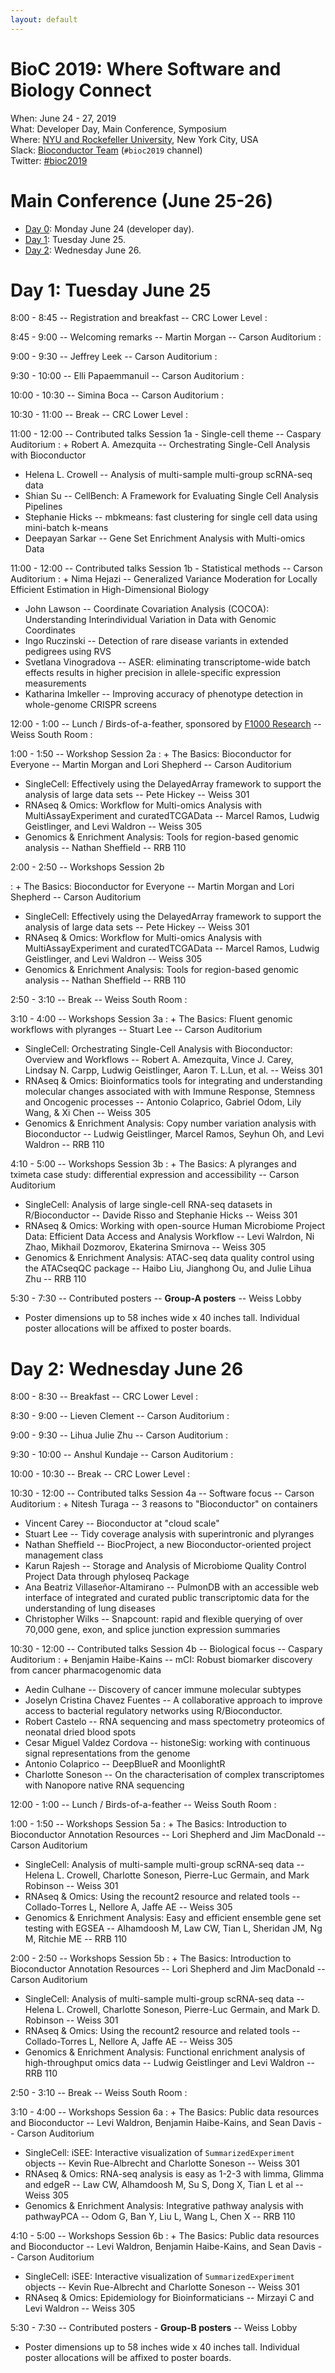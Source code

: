 ```yaml
---
layout: default
---
```


# BioC 2019: Where Software and Biology Connect

When: June 24 - 27, 2019<br />
What: Developer Day, Main Conference, Symposium<br />
Where: [NYU and Rockefeller University][venue], New York City, USA<br />
Slack: [Bioconductor Team][] (`#bioc2019` channel)<br />
Twitter: [#bioc2019][tweet]<br />

[tweet]: https://twitter.com/hashtag/bioc2019?f=tweets
[venue]: ./travel-accommodations
[Bioconductor Team]: https://bioc-community.herokuapp.com/


# Main Conference (June 25-26)
* [Day 0][0]: Monday June 24 (developer day).
* [Day 1](#day-1-tuesday-june-25): Tuesday June 25.
* [Day 2](#day-2-wednesday-june-26): Wednesday June 26.

[0]: https://bioc2019.bioconductor.org/schedule-developer-day

# Day 1: Tuesday June 25

<!--
Logistics:

- Start your [course AMI][]
- Join the [bioc-community slack][]
-->

[course AMI]: https://courses.bioconductor.org
[bioc-community slack]: https://bioc-community.herokuapp.com/

8:00 - 8:45 -- Registration and breakfast -- CRC Lower Level
: 
 
8:45 - 9:00 -- Welcoming remarks -- Martin Morgan -- Carson Auditorium
: 
 
9:00 - 9:30 -- Jeffrey Leek -- Carson Auditorium
: 
 
9:30 - 10:00 -- Elli Papaemmanuil -- Carson Auditorium
: 
 
10:00 - 10:30  -- Simina Boca -- Carson Auditorium
:  
 
10:30 - 11:00 -- Break -- CRC Lower Level
: 
 
11:00 - 12:00 -- Contributed talks Session 1a - Single-cell theme -- Caspary Auditorium
: + Robert A. Amezquita -- Orchestrating Single-Cell Analysis with Bioconductor
  + Helena L. Crowell -- Analysis of multi-sample multi-group scRNA-seq data
  + Shian Su -- CellBench: A Framework for Evaluating Single Cell Analysis Pipelines
  + Stephanie Hicks -- mbkmeans: fast clustering for single cell data using mini-batch k-means
  + Deepayan Sarkar -- Gene Set Enrichment Analysis with Multi-omics Data
 
11:00 - 12:00 -- Contributed talks Session 1b - Statistical methods -- Carson Auditorium
: + Nima Hejazi -- Generalized Variance Moderation for Locally
    Efficient Estimation in High-Dimensional Biology
  + John Lawson -- Coordinate Covariation Analysis (COCOA):
    Understanding Interindividual Variation in Data with Genomic
    Coordinates
  + Ingo Ruczinski -- Detection of rare disease variants in extended pedigrees using RVS
  + Svetlana Vinogradova -- ASER: eliminating transcriptome-wide batch
    effects results in higher precision in allele-specific expression
    measurements
  + Katharina Imkeller -- Improving accuracy of phenotype detection in
    whole-genome CRISPR screens
 
12:00 - 1:00 -- Lunch / Birds-of-a-feather, sponsored by [F1000 Research][] -- Weiss South Room
:  
 
1:00 - 1:50 --  Workshop Session 2a
: + The Basics: Bioconductor for Everyone -- Martin Morgan and Lori Shepherd -- Carson Auditorium
  + SingleCell: Effectively using the DelayedArray framework to
    support the analysis of large data sets -- Pete Hickey -- Weiss 301
  + RNAseq & Omics: Workflow for Multi-omics Analysis with
    MultiAssayExperiment and curatedTCGAData -- Marcel Ramos, Ludwig
    Geistlinger, and Levi Waldron -- Weiss 305
  + Genomics & Enrichment Analysis: Tools for region-based genomic
    analysis -- Nathan Sheffield -- RRB 110
 
2:00 - 2:50 --  Workshops Session 2b

: + The Basics: Bioconductor for Everyone -- Martin Morgan and Lori
    Shepherd -- Carson Auditorium
  + SingleCell: Effectively using the DelayedArray framework to
    support the analysis of large data sets -- Pete Hickey -- Weiss 301
  + RNAseq & Omics: Workflow for Multi-omics Analysis with
    MultiAssayExperiment and curatedTCGAData -- Marcel Ramos, Ludwig
    Geistlinger, and Levi Waldron -- Weiss 305
  + Genomics & Enrichment Analysis: Tools for region-based genomic
    analysis -- Nathan Sheffield -- RRB 110
 
2:50 - 3:10 -- Break -- Weiss South Room
: 
 
3:10 - 4:00 --  Workshops Session 3a
: + The Basics: Fluent genomic workflows with plyranges -- Stuart Lee -- Carson Auditorium
  + SingleCell: Orchestrating Single-Cell Analysis with Bioconductor:
    Overview and Workflows -- Robert A. Amezquita, Vince J. Carey,
    Lindsay N. Carpp, Ludwig Geistlinger, Aaron T. L.Lun, et al. -- Weiss 301
  + RNAseq & Omics: Bioinformatics tools for integrating and
    understanding molecular changes associated with with Immune
    Response, Stemness and Oncogenic processes -- Antonio Colaprico,
    Gabriel Odom, Lily Wang, & Xi Chen -- Weiss 305
  + Genomics & Enrichment Analysis: Copy number variation analysis
    with Bioconductor -- Ludwig Geistlinger, Marcel Ramos, Seyhun Oh,
    and Levi Waldron -- RRB 110
 
4:10 - 5:00 --  Workshops Session 3b
: + The Basics: A plyranges and tximeta case study: differential
    expression and accessibility -- Carson Auditorium
  + SingleCell: Analysis of large single-cell RNA-seq datasets in
    R/Bioconductor -- Davide Risso and Stephanie Hicks -- Weiss 301
  + RNAseq & Omics: Working with open-source Human Microbiome Project
    Data: Efficient Data Access and Analysis Workflow -- Levi Walrdon,
    Ni Zhao, Mikhail Dozmorov, Ekaterina Smirnova -- Weiss 305
  + Genomics & Enrichment Analysis: ATAC-seq data quality control
    using the ATACseqQC package -- Haibo Liu, Jianghong Ou, and Julie
    Lihua Zhu -- RRB 110
 
5:30 - 7:30 -- Contributed posters -- __Group-A posters__ -- Weiss Lobby

+ Poster dimensions up to 58 inches wide x 40 inches tall. Individual
    poster allocations will be affixed to poster boards.

 
# Day 2: Wednesday June 26
 
8:00 - 8:30 -- Breakfast -- CRC Lower Level
:  
 
8:30 - 9:00 -- Lieven Clement -- Carson Auditorium
:  
 
9:00 - 9:30 -- Lihua Julie Zhu -- Carson Auditorium
:  
 
9:30 - 10:00 -- Anshul Kundaje -- Carson Auditorium
:  
 
10:00 - 10:30 -- Break -- CRC Lower Level
:  
 
10:30 - 12:00  --  Contributed talks Session 4a -- Software focus -- Carson Auditorium
: + Nitesh Turaga -- 3 reasons to "Bioconductor" on containers
  + Vincent Carey -- Bioconductor at "cloud scale"
  + Stuart Lee -- Tidy coverage analysis with superintronic and
    plyranges
  + Nathan Sheffield -- BiocProject, a new Bioconductor-oriented
    project management class
  + Karun Rajesh -- Storage and Analysis of Microbiome Quality Control
    Project Data through phyloseq Package
  + Ana Beatriz Villaseñor-Altamirano -- PulmonDB with an accessible
    web interface of integrated and curated public transcriptomic data
    for the understanding of lung diseases
  + Christopher Wilks -- Snapcount: rapid and flexible querying of
    over 70,000 gene, exon, and splice junction expression summaries
 
10:30 - 12:00  --  Contributed talks Session 4b -- Biological focus -- Caspary Auditorium
: + Benjamin Haibe-Kains -- mCI: Robust biomarker discovery from
    cancer pharmacogenomic data
  + Aedin Culhane -- Discovery of cancer immune molecular subtypes
  + Joselyn Cristina Chavez Fuentes -- A collaborative approach to
    improve access to bacterial regulatory networks using
    R/Bioconductor.
  + Robert Castelo -- RNA sequencing and mass spectometry proteomics
    of neonatal dried blood spots
  + Cesar Miguel Valdez Cordova -- histoneSig: working with continuous
    signal representations from the genome
  + Antonio Colaprico -- DeepBlueR and MoonlightR
  + Charlotte Soneson -- On the characterisation of complex
    transcriptomes with Nanopore native RNA sequencing
 
12:00 - 1:00 -- Lunch / Birds-of-a-feather -- Weiss South Room
:  
 
1:00 - 1:50 -- Workshops Session 5a
: + The Basics: Introduction to Bioconductor Annotation Resources --
    Lori Shepherd and Jim MacDonald -- Carson Auditorium
  + SingleCell: Analysis of multi-sample multi-group scRNA-seq data --
    Helena L. Crowell, Charlotte Soneson, Pierre-Luc Germain, and Mark
    Robinson -- Weiss 301
  + RNAseq & Omics: Using the recount2 resource and related tools --
    Collado-Torres L, Nellore A, Jaffe AE -- Weiss 305
  + Genomics & Enrichment Analysis: Easy and efficient ensemble gene
    set testing with EGSEA -- Alhamdoosh M, Law CW, Tian L, Sheridan
    JM, Ng M, Ritchie ME -- RRB 110
 
2:00 - 2:50 -- Workshops Session 5b
: + The Basics: Introduction to Bioconductor Annotation Resources --
    Lori Shepherd and Jim MacDonald -- Carson Auditorium
  + SingleCell: Analysis of multi-sample multi-group scRNA-seq data --
    Helena L. Crowell, Charlotte Soneson, Pierre-Luc Germain, and Mark
    D. Robinson -- Weiss 301
  + RNAseq & Omics: Using the recount2 resource and related tools --
    Collado-Torres L, Nellore A, Jaffe AE -- Weiss 305
  + Genomics & Enrichment Analysis: Functional enrichment analysis of
    high-throughput omics data -- Ludwig Geistlinger and Levi Waldron -- RRB 110
 
2:50 - 3:10 -- Break -- Weiss South Room
:  
 
3:10 - 4:00 -- Workshops Session 6a
: + The Basics: Public data resources and Bioconductor -- Levi
    Waldron, Benjamin Haibe-Kains, and Sean Davis -- Carson Auditorium
  + SingleCell: iSEE: Interactive visualization of
    `SummarizedExperiment` objects -- Kevin Rue-Albrecht and Charlotte
    Soneson -- Weiss 301
  + RNAseq & Omics: RNA-seq analysis is easy as 1-2-3 with limma,
    Glimma and edgeR -- Law CW, Alhamdoosh M, Su S, Dong X, Tian L et
    al -- Weiss 305
  + Genomics & Enrichment Analysis: Integrative pathway analysis with
    pathwayPCA -- Odom G, Ban Y, Liu L, Wang L, Chen X -- RRB 110
 
4:10 - 5:00 -- Workshops Session 6b
: + The Basics: Public data resources and Bioconductor -- Levi
    Waldron, Benjamin Haibe-Kains, and Sean Davis -- Carson Auditorium
  + SingleCell: iSEE: Interactive visualization of
    `SummarizedExperiment` objects -- Kevin Rue-Albrecht and Charlotte
    Soneson -- Weiss 301
  + RNAseq & Omics: Epidemiology for Bioinformaticians -- Mirzayi C
    and Levi Waldron -- Weiss 305
 
5:30 - 7:30 -- Contributed posters - __Group-B posters__ -- Weiss Lobby

+ Poster dimensions up to 58 inches wide x 40 inches tall. Individual
    poster allocations will be affixed to poster boards.
 
[F1000 Research]: https://f1000research.com/gateways/bioconductor/
